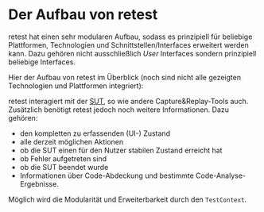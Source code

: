 # Der Aufbau von retest

retest hat einen sehr modularen Aufbau, sodass es prinzipiell für beliebige Plattformen, Technologien und Schnittstellen/Interfaces erweitert werden kann.
Dazu gehören nicht ausschließlich *User* Interfaces sondern prinzipiell beliebige Interfaces.

Hier der Aufbau von retest im Überblick (noch sind nicht alle gezeigten Technologien und Plattformen integriert):

retest interagiert mit der [SUT](../testprozess/was-ist-die-sut.md), so wie andere Capture&Replay-Tools auch.
Zusätzlich benötigt retest jedoch noch weitere Informationen. Dazu gehören:

*   den kompletten zu erfassenden (UI-) Zustand
*   alle derzeit möglichen Aktionen
*   ob die SUT einen für den Nutzer stabilen Zustand erreicht hat
*   ob Fehler aufgetreten sind
*   ob die SUT beendet wurde
*   Informationen über Code-Abdeckung und bestimmte Code-Analyse-Ergebnisse.

Möglich wird die Modularität und Erweiterbarkeit durch den `TestContext`.

